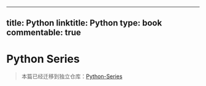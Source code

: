 
---
title: Python
linktitle: Python
type: book
commentable: true
---

# Python Series

> 本篇已经迁移到独立仓库：[Python-Series](https://github.com/wx-chevalier/Python-Series)

    